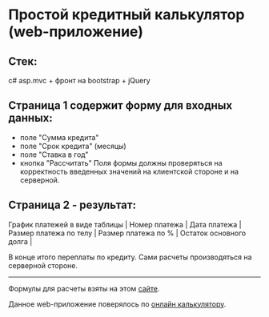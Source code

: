 # Простой кредитный калькулятор (web-приложение) #

## Стек: ##
c# asp.mvc + фронт на bootstrap + jQuery

## Страница 1 содержит форму для входных данных: ##
- поле "Сумма кредита"
- поле "Срок кредита" (месяцы)
- поле "Ставка в год" 
- кнопка "Рассчитать"
Поля формы должны проверяться на корректность введенных значений на клиентской стороне и на серверной.

## Страница 2 - результат: ##
График платежей в виде таблицы
 | Номер платежа | Дата платежа | Размер платежа по телу | Размер платежа по % | Остаток основного долга |
 
В конце итого переплаты по кредиту. Сами расчеты производяться на серверной стороне.

---

Формулы для расчеты взяты на этом [сайте](http://www.temabiz.com/finterminy/ap-formula-i-raschet-annuitetnogo-platezha.html "temabiz.com"). 

Данное web-приложение поверялось по [онлайн калькулятору](https://www.ipotek.ru/calc1n/results.php?matr=1 "ipotek.ru").
